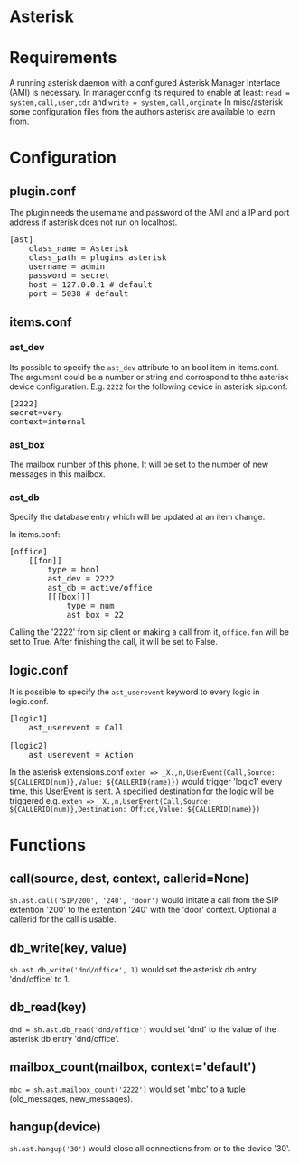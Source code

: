 # Asterisk

Requirements
============
A running asterisk daemon with a configured Asterisk Manager Interface (AMI) is necessary.
In manager.config its required to enable at least:
<code>read = system,call,user,cdr</code> and `write = system,call,orginate`
In misc/asterisk some configuration files from the authors asterisk are available to learn from.

Configuration
=============

## plugin.conf

The plugin needs the username and password of the AMI and a IP and port address if asterisk does not run on localhost. 

<pre>
[ast]
    class_name = Asterisk
    class_path = plugins.asterisk
    username = admin
    password = secret
    host = 127.0.0.1 # default
    port = 5038 # default
</pre>

## items.conf

### ast_dev

Its possible to specify the `ast_dev` attribute to an bool item in items.conf. The argument could be a number or string and corrospond to thhe asterisk device configuration.
E.g. <code>2222</code> for the following device in asterisk sip.conf:
<pre>[2222]
secret=very
context=internal
</pre>

### ast_box
The mailbox number of this phone. It will be set to the number of new messages in this mailbox.

### ast_db
Specify the database entry which will be updated at an item change.

In items.conf:
<pre>
[office]
    [[fon]]
        type = bool
        ast_dev = 2222
        ast_db = active/office
        [[[box]]]
            type = num
            ast_box = 22
</pre>

Calling the '2222' from sip client or making a call from it, <code>office.fon</code> will be set to True. After finishing the call, it will be set to False.


## logic.conf

It is possible to specify the `ast_userevent` keyword to every logic in logic.conf.
<pre>
[logic1]
    ast_userevent = Call

[logic2]
    ast_userevent = Action
</pre>

In the asterisk extensions.conf `exten => _X.,n,UserEvent(Call,Source: ${CALLERID(num)},Value: ${CALLERID(name)})` would trigger 'logic1' every time, this UserEvent is sent.
A specified destination for the logic will be triggered e.g. `exten => _X.,n,UserEvent(Call,Source: ${CALLERID(num)},Destination: Office,Value: ${CALLERID(name)})`


Functions
=========

call(source, dest, context, callerid=None)
------------------------------------------
`sh.ast.call('SIP/200', '240', 'door')` would initate a call from the SIP extention '200' to the extention '240' with the 'door' context. Optional a callerid for the call is usable.

db_write(key, value)
--------------------
<code>sh.ast.db_write('dnd/office', 1)</code> would set the asterisk db entry 'dnd/office' to 1.

db_read(key)
------------
<code>dnd = sh.ast.db_read('dnd/office')</code> would set 'dnd' to the value of the asterisk db entry 'dnd/office'.

mailbox_count(mailbox, context='default')
-----------------------------------------
<code>mbc = sh.ast.mailbox_count('2222')</code> would set 'mbc' to a tuple (old_messages, new_messages).

## hangup(device)
`sh.ast.hangup('30')` would close all connections from or to the device '30'.
